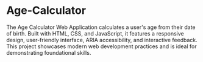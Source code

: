 # Age-Calculator
 The Age Calculator Web Application calculates a user's age from their date of birth. Built with HTML, CSS, and JavaScript, it features a responsive design, user-friendly interface, ARIA accessibility, and interactive feedback. This project showcases modern web development practices and is ideal for demonstrating foundational skills.
